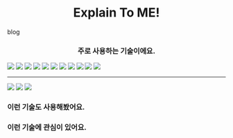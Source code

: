 <h1 align="center">  Explain To ME!  </h1>


blog 






<h3 align="center"> 주로 사용하는 기술이에요. </h3>

<img src="https://img.shields.io/badge/JavaScript-F7DF1E?style=for-the-badge&logo=Javascript&logoColor=F2F2F2">
<img src="https://img.shields.io/badge/TypeScript-3178C6?style=for-the-badge&logo=TypeScript&logoColor=F2F2F2">
<img src="https://img.shields.io/badge/React-61DAFB?style=for-the-badge&logo=React&logoColor=F2F2F2">
<img src="https://img.shields.io/badge/Next.js-000000?style=for-the-badge&logo=Next.js&logoColor=F2F2F2">
<img src="https://img.shields.io/badge/GraphQL-E10098?style=for-the-badge&logo=GraphQL&logoColor=F2F2F2">
<img src="https://img.shields.io/badge/React Query-FF4154?style=for-the-badge&logo=React Query&logoColor=F2F2F2">
<img src="https://img.shields.io/badge/styled_components-DB7093?style=for-the-badge&logo=styled-components&logoColor=F2F2F2">
<img src="https://img.shields.io/badge/Tailwind CSS-06B6D4?style=for-the-badge&logo=Tailwind CSS&logoColor=F2F2F2">
<img src="https://img.shields.io/badge/MongoDB-47A248?style=for-the-badge&logo=MongoDB&logoColor=F2F2F2">

<img src="https://img.shields.io/badge/Python-3776AB?style=for-the-badge&logo=Python&logoColor=F2F2F2">
<img src="https://img.shields.io/badge/Django-092E20?style=for-the-badge&logo=Django&logoColor=F2F2F2">


<hr/>

<img src="https://img.shields.io/badge/Vercel-000000?style=for-the-badge&logo=Vercel&logoColor=F2F2F2">


<img src="https://img.shields.io/badge/Slack-4A154B?style=for-the-badge&logo=Slack&logoColor=F2F2F2">
<img src="https://img.shields.io/badge/Visual Studio Code-007ACC?style=for-the-badge&logo=Visual Studio Code&logoColor=F2F2F2">


### 이런 기술도 사용해봤어요.


### 이런 기술에 관심이 있어요. 

